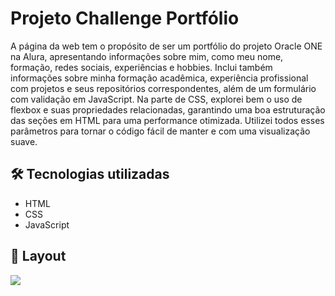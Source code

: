 # Projeto Challenge Portfólio

A página da web tem o propósito de ser um portfólio do projeto Oracle ONE na Alura, apresentando informações sobre mim, como meu nome, formação, redes sociais, experiências e hobbies. Inclui também informações sobre minha formação acadêmica, experiência profissional com projetos e seus repositórios correspondentes, além de um formulário com validação em JavaScript. Na parte de CSS, explorei bem o uso de flexbox e suas propriedades relacionadas, garantindo uma boa estruturação das seções em HTML para uma performance otimizada. Utilizei todos esses parâmetros para tornar o código fácil de manter e com uma visualização suave.

## 🛠️ Tecnologias utilizadas
- HTML
- CSS
- JavaScript

## 🚧 Layout

<a href="https://www.figma.com/file/skAenQuLgegg0zS7QtKUeS/Challenge-Front-end-Portf%C3%B3lio-(Copy)?type=design&node-id=85-295&mode=design&t=BiXKjbCBPAv15C6I-0" target="_blank">
<img src="https://user-images.githubusercontent.com/71772559/178192253-4fe4757c-de57-4878-a38c-a483c25670b1.png" />
</a>
